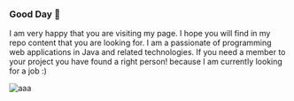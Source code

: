 ### Good Day 👋
I am very happy that you are visiting my page. I hope you will find in my repo content that you are looking for. 
I am a passionate of programming web applications in Java and related technologies. If you need a member to your project you have found a 
right person! because I am currently looking for a job :)

![aaa]()



<!--
**MaciejBabicki/MaciejBabicki** is a ✨ _special_ ✨ repository because its `README.md` (this file) appears on your GitHub profile.

Here are some ideas to get you started:

- 🔭 I’m currently working on ...
- 🌱 I’m currently learning ...
- 👯 I’m looking to collaborate on ...
- 🤔 I’m looking for help with ...
- 💬 Ask me about ...
- 📫 How to reach me: ...
- 😄 Pronouns: ...
- ⚡ Fun fact: ...
-->
